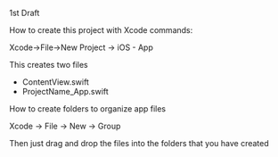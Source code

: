 1st Draft

How to create this project with Xcode commands:

Xcode->File->New Project -> iOS - App

This creates two files

* ContentView.swift
* ProjectName_App.swift

How to create folders to organize app files

Xcode -> File -> New -> Group 

Then just drag and drop the files into the folders that you have created

